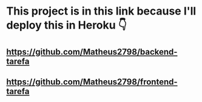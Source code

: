 # This project is in this link because I'll deploy this in Heroku 👇
## https://github.com/Matheus2798/backend-tarefa
## https://github.com/Matheus2798/frontend-tarefa
